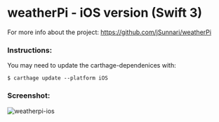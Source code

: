 # weatherPi - iOS version (Swift 3)
For more info about the project: https://github.com/jSunnari/weatherPi

### Instructions:
You may need to update the carthage-dependenices with:
``` 
$ carthage update --platform iOS 
```
### Screenshot:
![weatherpi-ios](https://cloud.githubusercontent.com/assets/15261370/26414076/4cc3438e-40ae-11e7-9276-ce64c1f12aab.png)
